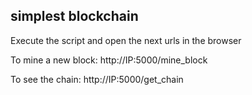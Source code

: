 ## simplest blockchain

Execute the script and open the next urls in the browser

To mine a new block:
http://IP:5000/mine_block

To see the chain:
http://IP:5000/get_chain
